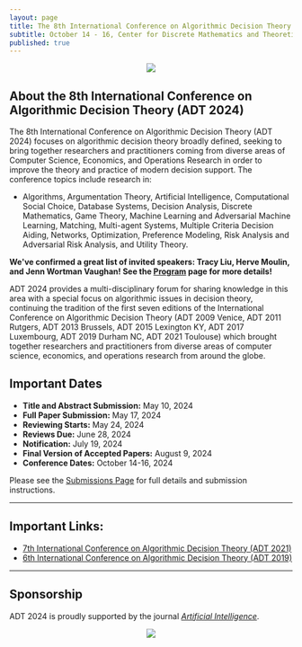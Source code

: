 ```yaml
---
layout: page
title: The 8th International Conference on Algorithmic Decision Theory (ADT 2024)
subtitle: October 14 - 16, Center for Discrete Mathematics and Theoretical Computer Science (DIMACS) at Rutgers University, Piscataway, NJ
published: true
---
```

<p style="text-align:center;"><img src="{{ 'img/adtcover.png' | relative_url }}" /></p>

## About the 8th International Conference on Algorithmic Decision Theory (ADT 2024)

The 8th International Conference on Algorithmic Decision Theory (ADT 2024) focuses on algorithmic decision theory broadly defined, seeking to bring together researchers and practitioners coming from diverse areas of Computer Science, Economics, and Operations Research in order to improve the theory and practice of modern decision support. The conference topics include research in: 
  * Algorithms, Argumentation Theory, Artificial Intelligence, Computational Social Choice, Database Systems, Decision Analysis, Discrete Mathematics, Game Theory, Machine Learning and Adversarial Machine Learning, Matching, Multi-agent Systems, Multiple Criteria Decision Aiding, Networks, Optimization, Preference Modeling, Risk Analysis and Adversarial Risk Analysis, and Utility Theory.

**We've confirmed a great list of invited speakers: Tracy Liu, Herve Moulin, and Jenn Wortman Vaughan! See the [Program](./program) page for more details!**

ADT 2024 provides a multi-disciplinary forum for sharing knowledge in this area with a special focus on algorithmic issues in decision theory, continuing the tradition of the first seven editions of the International Conference on Algorithmic Decision Theory (ADT 2009 Venice, ADT 2011 Rutgers, ADT 2013 Brussels, ADT 2015 Lexington KY, ADT 2017 Luxembourg, ADT 2019 Durham NC, ADT 2021 Toulouse) which brought together researchers and practitioners from diverse areas of computer science, economics, and operations research from around the globe.

## Important Dates
* **Title and Abstract Submission:** May 10, 2024
* **Full Paper Submission:** May 17, 2024
* **Reviewing Starts:** May 24, 2024
* **Reviews Due:** June 28, 2024
* **Notification:** July 19, 2024
* **Final Version of Accepted Papers:** August 9, 2024
* **Conference Dates:** October 14-16, 2024

Please see the [Submissions Page](./submission) for full details and submission instructions.

---

## Important Links:
* [7th International Conference on Algorithmic Decision Theory (ADT 2021)](https://www.irit.fr/ADT2021/)
* [6th International Conference on Algorithmic Decision Theory (ADT 2019)](https://conferences.fuqua.duke.edu/adt/)

---

## Sponsorship

ADT 2024 is proudly supported by the journal [*Artificial Intelligence*](https://aij.ijcai.org/funding-opportunities-for-promoting-ai-research/).

<p style="text-align:center;"><img src="{{ 'img/aij_logo.jpeg' | relative_url }}" /></p>
